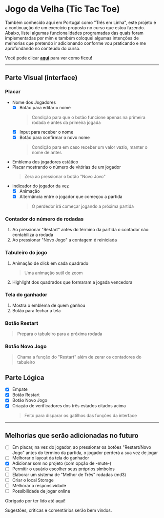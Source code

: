 # Jogo da Velha (Tic Tac Toe)

Também conhecido aqui em Portugal como "Três em Linha", este projeto é a continuação de um exercício proposto no curso que estou fazendo. 
Abaixo, listei algumas funcionalidades programadas das quais foram implementadas por mim e também coloquei algumas intenções de melhorias que pretendo ir adicionando conforme vou praticando e me aprofundando no conteúdo do curso.

Você pode clicar **[aqui](https://cristianopaludo.github.io/jogoDaVelha/)** para ver como ficou! 

***

## Parte Visual (interface)
### Placar
- Nome dos Jogadores
    - [x] Botão para editar o nome
        > Condição para que o botão funcione apenas na primeira rodada e antes da primeira jogada
    - [x] Input para receber o nome
    - [x] Botão para confirmar o novo nome
        > Condição para em caso receber um valor vazio, manter o nome de antes
- Emblema dos jogadores estático
- Placar mostrando o número de vitórias de um jogador
    > Zera ao pressionar o botão "Novo Jovo"
- Indicador do jogador da vez
    - [x] Animação
    - [x] Alternância entre o jogador que começou a partida
        > O perdedor irá começar jogando a próxima partida
### Contador do número de rodadas
1. Ao pressionar "Restart" antes do término da partida o contador não contabiliza a rodada
2. Ao pressionar "Novo Jogo" a contagem é reiniciada
### Tabuleiro do jogo
1. Animação de click em cada quadrado
    > Uma animação sutil de zoom
2. Highlight dos quadrados que formaram a jogada vencedora
### Tela do ganhador 
1. Mostra o emblema de quem ganhou
2. Botão para fechar a tela
### Botão Restart
> Prepara o tabuleiro para a próxima rodada
### Botão Novo Jogo
> Chama a função do "Restart" além de zerar os contadores do tabuleiro

## Parte Lógica
- [x] Empate
- [x] Botão Restart
- [x] Botão Novo Jogo
- [x] Criação de verificadores dos três estados citados acima
    > Feito para disparar os gatilhos das funções da interface

***

## Melhorias que serão adicionadas no futuro
- [ ] Em placar, na vez do jogador, ao pressionar os botões "Restart/Novo Jogo" antes do término da partida, o jogador perderá a sua vez de jogar
- [ ] Melhorar o layout da tela do ganhador
- [x] Adicionar som no projeto (com opção de -mute-)
- [ ] Permitir o usuário escolher seus próprios símbolos
- [ ] Elaborar um sistema de "Melhor de Três" rodadas (md3)
- [ ] Criar o local Storage
- [ ] Melhorar a responsividade
- [ ] Possibilidade de jogar online

Obrigado por ter lido até aqui!

Sugestões, criticas e comentários serão bem vindos. 
